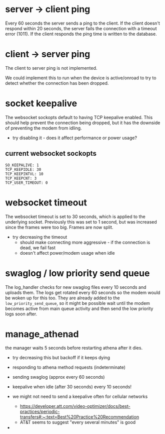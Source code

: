 # server -> client ping

Every 60 seconds the server sends a ping to the client. If the client doesn't respond within 20
seconds, the server fails the connection with a timeout error (1011). If the client responds the
ping time is written to the database.


# client -> server ping

The client to server ping is not implemented.

We could implement this to run when the device is active/onroad to try to detect whether the
connection has been dropped.


# socket keepalive

The websocket sockopts default to having TCP keepalive enabled. This should help prevent the
connection being dropped, but it has the downside of preventing the modem from idling.

- try disabling it - does it affect performance or power usage?

## current websocket sockopts

```
SO_KEEPALIVE: 1
TCP_KEEPIDLE: 30
TCP_KEEPINTVL: 10
TCP_KEEPCNT: 3
TCP_USER_TIMEOUT: 0
```


# websocket timeout

The websocket timeout is set to 30 seconds, which is applied to the underlying socket. Previously
this was set to 1 second, but was increased since the frames were too big. Frames are now split.

- try decreasing the timeout
  - should make connecting more aggressive - if the connection is dead, we fail fast
  - doesn't affect power/modem usage when idle


# swaglog / low priority send queue

The log_handler checks for new swaglog files every 10 seconds and uploads them. The logs get
rotated every 60 seconds so the modem would be woken up for this too. They are already added to the
`low_priority_send_queue`, so it might be possible wait until the modem becomes active from main
queue activity and then send the low priority logs soon after.


# manage_athenad

the manager waits 5 seconds before restarting athena after it dies.

- try decreasing this but backoff if it keeps dying



- responding to athena method requests (indeterminate)
- sending swaglog (approx every 60 seconds)
- keepalive when idle (after 30 seconds) every 10 seconds!

- we might not need to send a keepalive often for cellular networks
  - https://developer.att.com/video-optimizer/docs/best-practices/periodic-transfers#:~:text=Best%20Practice%20Recommendation
  - AT&T seems to suggest "every several minutes" is good

-
